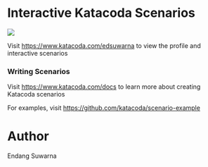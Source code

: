 # Interactive Katacoda Scenarios

[![](http://shields.katacoda.com/katacoda/edsuwarna/count.svg)](https://www.katacoda.com/edsuwarna "Get your profile on Katacoda.com")

Visit https://www.katacoda.com/edsuwarna to view the profile and interactive scenarios

### Writing Scenarios
Visit https://www.katacoda.com/docs to learn more about creating Katacoda scenarios

For examples, visit https://github.com/katacoda/scenario-example

# Author

Endang Suwarna
